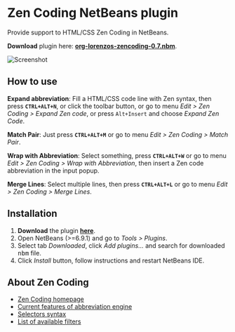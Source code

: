Zen Coding NetBeans plugin
==========================
 
Provide support to HTML/CSS Zen Coding in NetBeans.

**Download** plugin here: **[org-lorenzos-zencoding-0.7.nbm](http://github.com/downloads/lorenzos/ZenCodingNetBeansPlugin/org-lorenzos-zencoding-0.7.nbm)**.

![Screenshot](http://github.com/lorenzos/ZenCodingNetBeansPlugin/raw/master/graphics/screenshot.png)

How to use
----------

**Expand abbreviation**: Fill a HTML/CSS code line with Zen syntax, then press **`CTRL+ALT+N`**, or click the toolbar button, or go to menu *Edit > Zen Coding > Expand Zen code*, or press `Alt+Insert` and choose *Expand Zen Code*.

**Match Pair**: Just press **`CTRL+ALT+M`** or go to menu *Edit > Zen Coding > Match Pair*.

**Wrap with Abbreviation**: Select something, press **`CTRL+ALT+W`** or go to menu *Edit > Zen Coding > Wrap with Abbreviation*, then insert a Zen code abbreviation in the input popup.

**Merge Lines**: Select multiple lines, then press **`CTRL+ALT+L`** or go to menu *Edit > Zen Coding > Merge Lines*.

Installation
------------

1. **Download** the plugin **[here](http://github.com/downloads/lorenzos/ZenCodingNetBeansPlugin/org-lorenzos-zencoding-0.7.nbm)**.
2. Open NetBeans (>=6.9.1) and go to *Tools > Plugins*.
3. Select tab *Downloaded*, click *Add plugins...* and search for downloaded <tt>nbm</tt> file.
4. Click *Install* button, follow instructions and restart NetBeans IDE.

About Zen Coding
--------------------------

- [Zen Coding homepage](http://code.google.com/p/zen-coding/)
- [Current features of abbreviation engine](http://code.google.com/p/zen-coding/#Current_features_of_abbreviation_engine)
- [Selectors syntax](http://code.google.com/p/zen-coding/wiki/ZenHTMLSelectorsEn)
- [List of available filters](http://code.google.com/p/zen-coding/wiki/Filters#List_of_available_filters)

